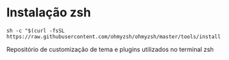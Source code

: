 
# Instalação zsh

    sh -c "$(curl -fsSL https://raw.githubusercontent.com/ohmyzsh/ohmyzsh/master/tools/install.sh)"

Repositório de customização de tema e plugins utilizados no terminal zsh
